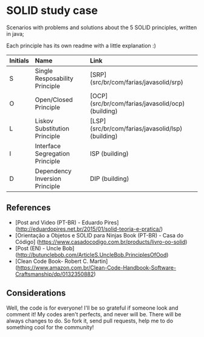 # SOLID study case
Scenarios with problems and solutions about the 5 SOLID principles, written in java;

Each principle has its own readme with a little explanation :)

| Initials | Name                           | Link                                               |
| :-------- |:------------------------------| :-------------------------------------------------- |
| S        | Single Resposability Principle | [SRP] (src/br/com/farias/javasolid/srp) |
| O        | Open/Closed Principle          | [OCP] (src/br/com/farias/javasolid/ocp) (building)|
| L        | Liskov Substitution Principle  | [LSP] (src/br/com/farias/javasolid/lsp) (building) |
| I        | Interface Segregation Principle          | ISP (building) |
| D        | Dependency Inversion Principle          | DIP (building) |


## References
* [Post and Video (PT-BR) - Eduardo Pires] (http://eduardopires.net.br/2015/01/solid-teoria-e-pratica/)
* [Orientação a Objetos e SOLID para Ninjas Book (PT-BR) - Casa do Código] (https://www.casadocodigo.com.br/products/livro-oo-solid)
* [Post (EN) - Uncle Bob] (http://butunclebob.com/ArticleS.UncleBob.PrinciplesOfOod)
* [Clean Code Book- Robert C. Martin] (https://www.amazon.com.br/Clean-Code-Handbook-Software-Craftsmanship/dp/0132350882)

## Considerations

Well, the code is for everyone! I'll be so grateful if someone look and comment it! My codes aren't perfects, and never will be. There will be always changes to do. So fork it, send pull requests, help me to do something cool for the community!
